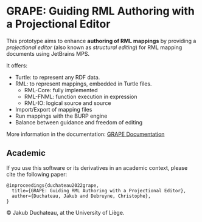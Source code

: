 # GRAPE: Guiding RML Authoring with a Projectional Editor

[//]: # (--8<-- [start:features])

This prototype aims to enhance **authoring of RML mappings** by providing a _projectional editor_ (also known as _structural editing_) for RML mapping documents using JetBrains MPS. 

It offers:

- Turtle: to represent any RDF data.
- RML: to represent mappings, embedded in Turtle files.
    - RML-Core: fully implemented
    - RML-FNML: function execution in expression
    - RML-IO: logical source and source
- Import/Export of mapping files
- Run mappings with the BURP engine
- Balance between guidance and freedom of editing

[//]: # (--8<-- [end:features])

More information in the documentation: [GRAPE Documentation](https://jakubduchateau.gitlabpages.uliege.be/grape/)

## Academic

If you use this software or its derivatives in an academic context, please cite the following paper:
```biblatex
@inproceedings{duchateau2022grape,
  title={GRAPE: Guiding RML Authoring with a Projectional Editor},
  author={Duchateau, Jakub and Debruyne, Christophe},
}
```

© Jakub Duchateau, at the University of Liège.